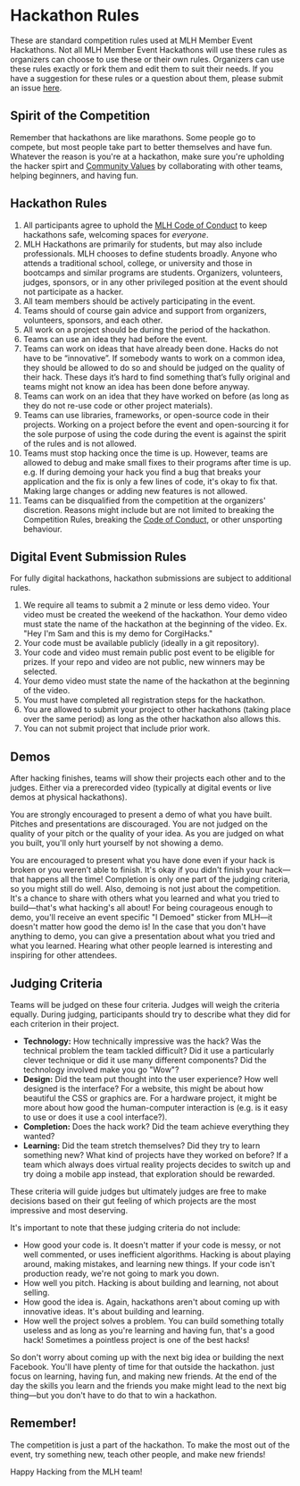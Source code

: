 # Hackathon Rules

These are standard competition rules used at MLH Member Event Hackathons. Not all MLH Member Event Hackathons will use these rules as organizers can choose to use these or their own rules. Organizers can use these rules exactly or fork them and edit them to suit their needs. If you have a suggestion for these rules or a question about them, please submit an issue [here](https://github.com/MLH/hackathon-rules/issues).


## Spirit of the Competition

Remember that hackathons are like marathons. Some people go to compete, but most people take part to better themselves and have fun. Whatever the reason is you're at a hackathon, make sure you're upholding the hacker spirt and [Community Values](https://mlh.io/community-values) by collaborating with other teams, helping beginners, and having fun.


## Hackathon Rules
1. All participants agree to uphold the [MLH Code of Conduct](https://mlh.io/code-of-conduct) to keep hackathons safe, welcoming spaces for *everyone*.
2. MLH Hackathons are primarily for students, but may also include professionals. MLH chooses to define students broadly. Anyone who attends a traditional school, college, or university and those in bootcamps and similar programs are students. Organizers, volunteers, judges, sponsors, or in any other privileged position at the event should not participate as a hacker. 
3. All team members should be actively participating in the event. 
4. Teams should of course gain advice and support from organizers, volunteers, sponsors, and each other.
5. All work on a project should be during the period of the hackathon.
6. Teams can use an idea they had before the event.
7. Teams can work on ideas that have already been done. Hacks do not have to be “innovative”. If somebody wants to work on a common idea, they should be allowed to do so and should be judged on the quality of their hack. These days it’s hard to find something that’s fully original and teams might not know an idea has been done before anyway.
8. Teams can work on an idea that they have worked on before (as long as they do not re-use code or other project materials).
9. Teams can use libraries, frameworks, or open-source code in their projects. Working on a project before the event and open-sourcing it for the sole purpose of using the code during the event is against the spirit of the rules and is not allowed.
10. Teams must stop hacking once the time is up. However, teams are allowed to debug and make small fixes to their programs after time is up. e.g. If during demoing your hack you find a bug that breaks your application and the fix is only a few lines of code, it's okay to fix that. Making large changes or adding new features is not allowed.
11. Teams can be disqualified from the competition at the organizers' discretion. Reasons might include but are not limited to breaking the Competition Rules, breaking the [Code of Conduct](http://static.mlh.io/docs/mlh-code-of-conduct.pdf), or other unsporting behaviour.

## Digital Event Submission Rules

For fully digital hackathons, hackathon submissions are subject to additional rules. 

1. We require all teams to submit a 2 minute or less demo video. Your video must be created the weekend of the hackathon. Your demo video must state the name of the hackathon at the beginning of the video. Ex. "Hey I'm Sam and this is my demo for CorgiHacks."
2. Your code must be available publicly (ideally in a git repository).
3. Your code and video must remain public post event to be eligible for prizes. If your repo and video are not public, new winners may be selected. 
4. Your demo video must state the name of the hackathon at the beginning of the video. 
5. You must have completed all registration steps for the hackathon. 
6. You are allowed to submit your project to other hackathons (taking place over the same period) as long as the other hackathon also allows this. 
7. You can not submit project that include prior work.


## Demos

After hacking finishes, teams will show their projects each other and to the judges. Either via a prerecorded video (typically at digital events or live demos at physical hackathons).

You are strongly encouraged to present a demo of what you have built. Pitches and presentations are discouraged. You are not judged on the quality of your pitch or the quality of your idea. As you are judged on what you built, you'll only hurt yourself by not showing a demo.

You are encouraged to present what you have done even if your hack is broken or you weren’t able to finish. It's okay if you didn't finish your hack—that happens all the time! Completion is only one part of the judging criteria, so you might still do well. Also, demoing is not just about the competition. It's a chance to share with others what you learned and what you tried to build—that's what hacking's all about! For being courageous enough to demo, you'll receive an event specific "I Demoed" sticker from MLH—it doesn't matter how good the demo is! In the case that you don't have anything to demo, you can give a presentation about what you tried and what you learned. Hearing what other people learned is interesting and inspiring for other attendees.


## Judging Criteria

Teams will be judged on these four criteria. Judges will weigh the criteria equally. During judging, participants should try to describe what they did for each criterion in their project. 

- __Technology:__ How technically impressive was the hack? Was the technical problem the team tackled difficult? Did it use a particularly clever technique or did it use many different components? Did the technology involved make you go "Wow"?
- __Design:__ Did the team put thought into the user experience? How well designed is the interface? For a website, this might be about how beautiful the CSS or graphics are. For a hardware project, it might be more about how good the human-computer interaction is (e.g. is it easy to use or does it use a cool interface?). 
- __Completion:__ Does the hack work? Did the team achieve everything they wanted? 
- __Learning:__ Did the team stretch themselves? Did they try to learn something new? What kind of projects have they worked on before? If a team which always does virtual reality projects decides to switch up and try doing a mobile app instead, that exploration should be rewarded. 

These criteria will guide judges but ultimately judges are free to make decisions based on their gut feeling of which projects are the most impressive and most deserving.

It's important to note that these judging criteria do not include:

- How good your code is. It doesn't matter if your code is messy, or not well commented, or uses inefficient algorithms. Hacking is about playing around, making mistakes, and learning new things. If your code isn't production ready, we're not going to mark you down.
- How well you pitch. Hacking is about building and learning, not about selling.
- How good the idea is. Again, hackathons aren't about coming up with innovative ideas. It's about building and learning.
- How well the project solves a problem. You can build something totally useless and as long as you're learning and having fun, that's a good hack! Sometimes a pointless project is one of the best hacks!

So don't worry about coming up with the next big idea or building the next Facebook. You'll have plenty of time for that outside the hackathon. just focus on learning, having fun, and making new friends. At the end of the day the skills you learn and the friends you make might lead to the next big thing—but you don't have to do that to win a hackathon.


## Remember!

The competition is just a part of the hackathon. To make the most out of the event, try something new, teach other people, and make new friends!

Happy Hacking from the MLH team!
